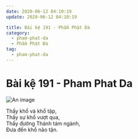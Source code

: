 ```yaml
---
date: 2020-06-12 04:10:19
update: 2020-06-12 04:10:19

title: Bài kệ 191 - Phẩm Phật Đà
category:
  - pham-phat-da
  - Phẩm Phật Đà
tag:
  - pham-phat-da
---
```


# Bài kệ 191 - Pham Phat Da

![An image](/img/pham-phat-da/pham-phat-da-191.jpg)

Thấy khổ và khổ tập,<br>Thấy sự khổ vượt qua,<br>Thấy đường Thánh tám ngành,<br>Ðưa đến khổ não tận.<br>
